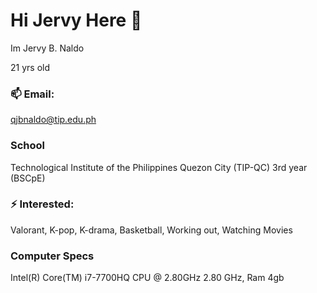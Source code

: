 # Hi Jervy Here 👋
Im Jervy B. Naldo

21 yrs old

### 📫 Email: 
qjbnaldo@tip.edu.ph
### School
Technological Institute of the Philippines Quezon City (TIP-QC)
3rd year (BSCpE)

### ⚡ Interested: 
Valorant, K-pop, K-drama, Basketball, Working out, Watching Movies

### Computer Specs
Intel(R) Core(TM) i7-7700HQ CPU @ 2.80GHz 2.80 GHz, Ram 4gb
<!--
**jbnaldo-tip/jbnaldo-tip** is a ✨ _special_ ✨ repository because its `README.md` (this file) appears on your GitHub profile.
